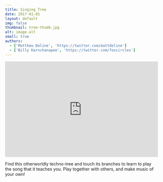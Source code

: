 ```yaml
---
title: Singing Tree
date: 2017-01-01
layout: default
img: false
thumbnail: tree-thumb.jpg
alt: image-alt
small: true
authors:
  - ['Matthew Deline', 'https://twitter.com/mattdeline']
  - ['Billy Karnchanapee', 'https://twitter.com/foxcircles']
---
```


<iframe width="100%" height="315" src="https://www.youtube.com/embed/-BT9fs3D0Oc" frameborder="0" allow="encrypted-media" allowfullscreen></iframe>

Find this otherworldly techno-tree and touch its branches to learn to play the song that it teaches you. Play together with others, and make music of your own!

<!-- if you want to use a lightbox for larger images, here is how
  <a href="img/portfolio/bigImage.jpg" data-lightbox="image-1" data-title="My caption"><img src="img/portfolio/thumbnailImage.jpg"></a>
-->
